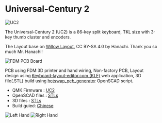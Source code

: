 # Universal-Century 2

![UC2](https://i.imgur.com/sl2A7q3.jpeg)

The Universal-Century 2 (UC2) is a 86-key split keyboard, TKL size with 3-key thumb cluster and encoders. 

The Layout base on [Willow Layout](https://github.com/hanachi-ap/willow64-doc), CC BY-SA 4.0 by Hanachi.
Thank you so much Mr. Hanachi!

![FDM PCB Board](https://imgur.com/Obr9v1y.jpeg)

PCB using FDM 3D printer and hand wiring, Non-factory PCB, Layout design using [Keyboard-layout-editor.com (KLE)](http://www.keyboard-layout-editor.com/) web application, 3D file(.STL) build using [hotswap_pcb_generator](https://github.com/AndyChiu/hotswap_pcb_generator) OpenSCAD script.

* QMK Firmware : [UC2](https://github.com/AndyChiu/qmk_firmware/keyboards/handwired/uc2)
* OpenSCAD files : [STLs](https://github.com/AndyChiu/UC2/SCAD)
* 3D files : [STLs](https://github.com/AndyChiu/UC2/STLs)
* Build guied: [Chinese](https://github.com/AndyChiu/UC2)

![Left Hand](https://i.imgur.com/FnKEIS4.jpeg)
![Right Hand](https://i.imgur.com/pPTj6vC.jpeg)

